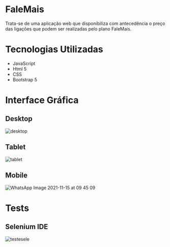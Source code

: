 # FaleMais
Trata-se de uma aplicação web que disponibiliza com antecedência o preço das ligações que podem ser realizadas pelo plano FaleMais.

# Tecnologias Utilizadas
- JavaScript
- Html 5
- CSS
- Bootstrap 5 

# Interface Gráfica
## Desktop
![desktop](https://user-images.githubusercontent.com/31786934/141848318-edf2f0b9-7b07-4dfb-83e5-86485bfc598c.png)

## Tablet
![tablet](https://user-images.githubusercontent.com/31786934/141848366-6972b645-c07b-43cd-bcc7-26bb19167c34.png)

## Mobile
![WhatsApp Image 2021-11-15 at 09 45 09](https://user-images.githubusercontent.com/31786934/141848412-61bc6972-9558-4d97-ae7e-3276c3f57d13.jpeg)


# Tests
## Selenium IDE

![testesele](https://user-images.githubusercontent.com/31786934/141832988-2efd9490-f0e6-4142-96c6-4139fd340824.png)

